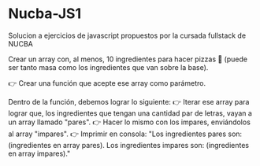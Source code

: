 # Nucba-JS1
Solucion a ejercicios de javascript propuestos por la cursada fullstack de NUCBA

Crear un array con, al menos, 10 ingredientes para hacer pizzas 🍕 (puede ser tanto masa como los ingredientes que van sobre la base).

👉 Crear una función que acepte ese array como parámetro. 

Dentro de la función, debemos lograr lo siguiente: 
👉 Iterar ese array para lograr que, los ingredientes que tengan una cantidad par de letras, vayan a un array llamado "pares". 
👉 Hacer lo mismo con los impares, enviándolos al array "impares". 
👉 Imprimir en consola:  "Los ingredientes pares son: (ingredientes en array pares). 
Los ingredientes impares son: (ingredientes en array impares)."
